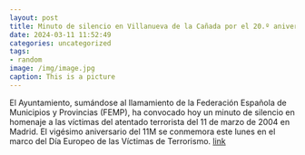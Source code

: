 ```yaml
---
layout: post
title: Minuto de silencio en Villanueva de la Cañada por el 20.º aniversario del 11M
date: 2024-03-11 11:52:49
categories: uncategorized
tags:
- random
image: /img/image.jpg
caption: This is a picture
---
```

El Ayuntamiento, sumándose al llamamiento de la Federación Española de Municipios y Provincias (FEMP), ha convocado hoy un minuto de silencio en homenaje a las víctimas del atentado terrorista del 11 de marzo de 2004 en Madrid. El vigésimo aniversario del 11M se conmemora este lunes en el marco del Día Europeo de las Víctimas de Terrorismo.  [link](https://www.ayto-villacanada.es/noticias/minuto-de-silencio-en-villanueva-de-la-canada-por-el-20-o-aniversario-del-11m/)
